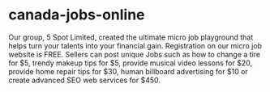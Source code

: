 canada-jobs-online
==================

Our group, 5 Spot Limited, created the ultimate micro job playground that helps turn your talents into your financial gain. Registration on our micro job website is FREE. Sellers can post unique Jobs such as how to change a tire for $5, trendy makeup tips for $5, provide musical video lessons for $20, provide home repair tips for $30, human billboard advertising for $10 or create advanced SEO web services for $450.
